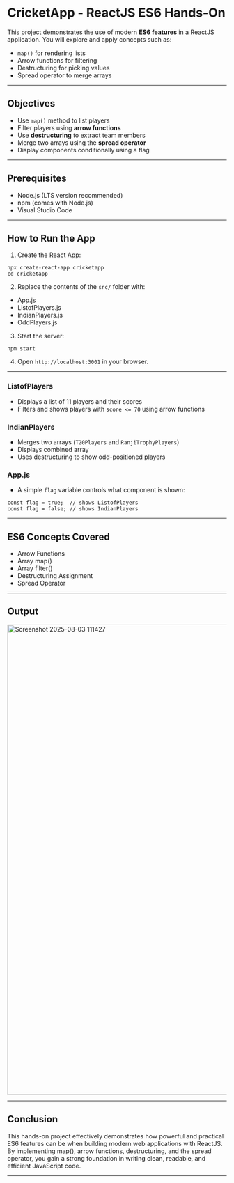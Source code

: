 # CricketApp - ReactJS ES6 Hands-On

This project demonstrates the use of modern **ES6 features** in a ReactJS application. You will explore and apply concepts such as:

* `map()` for rendering lists
* Arrow functions for filtering
* Destructuring for picking values
* Spread operator to merge arrays

---

## Objectives

* Use `map()` method to list players
* Filter players using **arrow functions**
* Use **destructuring** to extract team members
* Merge two arrays using the **spread operator**
* Display components conditionally using a flag

---

## Prerequisites

* Node.js (LTS version recommended)
* npm (comes with Node.js)
* Visual Studio Code

---

## How to Run the App

1. Create the React App:

```
npx create-react-app cricketapp  
cd cricketapp
```

2. Replace the contents of the `src/` folder with:

* App.js
* ListofPlayers.js
* IndianPlayers.js
* OddPlayers.js

3. Start the server:

```
npm start
```

4. Open `http://localhost:3001` in your browser.

---
### ListofPlayers

* Displays a list of 11 players and their scores
* Filters and shows players with `score <= 70` using arrow functions

### IndianPlayers

* Merges two arrays (`T20Players` and `RanjiTrophyPlayers`)
* Displays combined array
* Uses destructuring to show odd-positioned players

### App.js

* A simple `flag` variable controls what component is shown:

```
const flag = true;  // shows ListofPlayers  
const flag = false; // shows IndianPlayers
```

---

## ES6 Concepts Covered

* Arrow Functions
* Array map()
* Array filter()
* Destructuring Assignment
* Spread Operator

---

##  Output 

<img width="1920" height="1080" alt="Screenshot 2025-08-03 111427" src="https://github.com/user-attachments/assets/30ef1486-cbab-45b5-a942-f7f52ae3fab7" />

---

## Conclusion

This hands-on project effectively demonstrates how powerful and practical ES6 features can be when building modern web applications with ReactJS. 
By implementing map(), arrow functions, destructuring, and the spread operator, you gain a strong foundation in writing clean, readable, and efficient JavaScript code.

---
